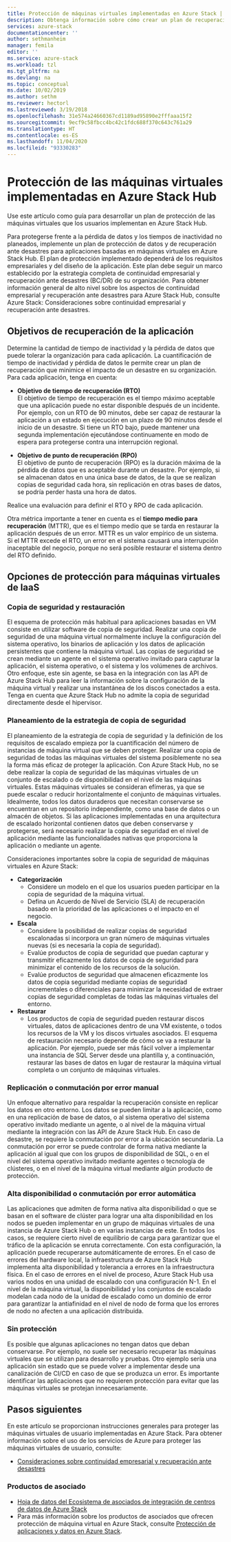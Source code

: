 ```yaml
---
title: Protección de máquinas virtuales implementadas en Azure Stack | Microsoft Docs
description: Obtenga información sobre cómo crear un plan de recuperación para proteger las VM implementadas en Azure Stack de la pérdida de datos y el tiempo de inactividad no planeado.
services: azure-stack
documentationcenter: ''
author: sethmanheim
manager: femila
editor: ''
ms.service: azure-stack
ms.workload: tzl
ms.tgt_pltfrm: na
ms.devlang: na
ms.topic: conceptual
ms.date: 10/02/2019
ms.author: sethm
ms.reviewer: hectorl
ms.lastreviewed: 3/19/2018
ms.openlocfilehash: 31e574a24660367cd1189ad95890e2fffaaa15f2
ms.sourcegitcommit: 9ecf9c58fbcc4bc42c1fdc688f370c643c761a29
ms.translationtype: HT
ms.contentlocale: es-ES
ms.lasthandoff: 11/04/2020
ms.locfileid: "93330283"
---
```

# <a name="protect-vms-deployed-on-azure-stack-hub"></a>Protección de las máquinas virtuales implementadas en Azure Stack Hub

Use este artículo como guía para desarrollar un plan de protección de las máquinas virtuales que los usuarios implementan en Azure Stack Hub.

Para protegerse frente a la pérdida de datos y los tiempos de inactividad no planeados, implemente un plan de protección de datos y de recuperación ante desastres para aplicaciones basadas en máquinas virtuales en Azure Stack Hub. El plan de protección implementado dependerá de los requisitos empresariales y del diseño de la aplicación. Este plan debe seguir un marco establecido por la estrategia completa de continuidad empresarial y recuperación ante desastres (BC/DR) de su organización. Para obtener información general de alto nivel sobre los aspectos de continuidad empresarial y recuperación ante desastres para Azure Stack Hub, consulte Azure Stack: Consideraciones sobre continuidad empresarial y recuperación ante desastres.

## <a name="application-recovery-objectives"></a>Objetivos de recuperación de la aplicación

Determine la cantidad de tiempo de inactividad y la pérdida de datos que puede tolerar la organización para cada aplicación. La cuantificación de tiempo de inactividad y pérdida de datos le permite crear un plan de recuperación que minimice el impacto de un desastre en su organización. Para cada aplicación, tenga en cuenta:

- **Objetivo de tiempo de recuperación (RTO)** \
    El objetivo de tiempo de recuperación es el tiempo máximo aceptable que una aplicación puede no estar disponible después de un incidente. Por ejemplo, con un RTO de 90 minutos, debe ser capaz de restaurar la aplicación a un estado en ejecución en un plazo de 90 minutos desde el inicio de un desastre. Si tiene un RTO bajo, puede mantener una segunda implementación ejecutándose continuamente en modo de espera para protegerse contra una interrupción regional.

- **Objetivo de punto de recuperación (RPO)** \
    El objetivo de punto de recuperación (RPO) es la duración máxima de la pérdida de datos que es aceptable durante un desastre. Por ejemplo, si se almacenan datos en una única base de datos, de la que se realizan copias de seguridad cada hora, sin replicación en otras bases de datos, se podría perder hasta una hora de datos.

Realice una evaluación para definir el RTO y RPO de cada aplicación.

Otra métrica importante a tener en cuenta es el **tiempo medio para recuperación** (MTTR), que es el tiempo medio que se tarda en restaurar la aplicación después de un error. MTTR es un valor empírico de un sistema. Si el MTTR excede el RTO, un error en el sistema causará una interrupción inaceptable del negocio, porque no será posible restaurar el sistema dentro del RTO definido.

## <a name="protection-options-for-iaas-vms"></a>Opciones de protección para máquinas virtuales de IaaS

### <a name="backup-restore"></a>Copia de seguridad y restauración

El esquema de protección más habitual para aplicaciones basadas en VM consiste en utilizar software de copia de seguridad. Realizar una copia de seguridad de una máquina virtual normalmente incluye la configuración del sistema operativo, los binarios de aplicación y los datos de aplicación persistentes que contiene la máquina virtual. Las copias de seguridad se crean mediante un agente en el sistema operativo invitado para capturar la aplicación, el sistema operativo, o el sistema y los volúmenes de archivos. Otro enfoque, este sin agente, se basa en la integración con las API de Azure Stack Hub para leer la información sobre la configuración de la máquina virtual y realizar una instantánea de los discos conectados a esta. Tenga en cuenta que Azure Stack Hub no admite la copia de seguridad directamente desde el hipervisor.

### <a name="planning-your-backup-strategy"></a>Planeamiento de la estrategia de copia de seguridad

El planeamiento de la estrategia de copia de seguridad y la definición de los requisitos de escalado empieza por la cuantificación del número de instancias de máquina virtual que se deben proteger. Realizar una copia de seguridad de todas las máquinas virtuales del sistema posiblemente no sea la forma más eficaz de proteger la aplicación. Con Azure Stack Hub, no se debe realizar la copia de seguridad de las máquinas virtuales de un conjunto de escalado o de disponibilidad en el nivel de las máquinas virtuales. Estas máquinas virtuales se consideran efímeras, ya que se puede escalar o reducir horizontalmente el conjunto de máquinas virtuales. Idealmente, todos los datos duraderos que necesitan conservarse se encuentran en un repositorio independiente, como una base de datos o un almacén de objetos. Si las aplicaciones implementadas en una arquitectura de escalado horizontal contienen datos que deben conservarse y protegerse, será necesario realizar la copia de seguridad en el nivel de aplicación mediante las funcionalidades nativas que proporciona la aplicación o mediante un agente.

Consideraciones importantes sobre la copia de seguridad de máquinas virtuales en Azure Stack:

- **Categorización**
  - Considere un modelo en el que los usuarios pueden participar en la copia de seguridad de la máquina virtual.
  - Defina un Acuerdo de Nivel de Servicio (SLA) de recuperación basado en la prioridad de las aplicaciones o el impacto en el negocio.
- **Escala**
  - Considere la posibilidad de realizar copias de seguridad escalonadas si incorpora un gran número de máquinas virtuales nuevas (si es necesaria la copia de seguridad).
  - Evalúe productos de copia de seguridad que puedan capturar y transmitir eficazmente los datos de copia de seguridad para minimizar el contenido de los recursos de la solución.
  - Evalúe productos de seguridad que almacenen eficazmente los datos de copia seguridad mediante copias de seguridad incrementales o diferenciales para minimizar la necesidad de extraer copias de seguridad completas de todas las máquinas virtuales del entorno.
- **Restaurar**
  - Los productos de copia de seguridad pueden restaurar discos virtuales, datos de aplicaciones dentro de una VM existente, o todos los recursos de la VM y los discos virtuales asociados. El esquema de restauración necesario depende de cómo se va a restaurar la aplicación. Por ejemplo, puede ser más fácil volver a implementar una instancia de SQL Server desde una plantilla y, a continuación, restaurar las bases de datos en lugar de restaurar la máquina virtual completa o un conjunto de máquinas virtuales.

### <a name="replicationmanual-failover"></a>Replicación o conmutación por error manual

Un enfoque alternativo para respaldar la recuperación consiste en replicar los datos en otro entorno. Los datos se pueden limitar a la aplicación, como en una replicación de base de datos, o al sistema operativo del sistema operativo invitado mediante un agente, o al nivel de la máquina virtual mediante la integración con las API de Azure Stack Hub. En caso de desastre, se requiere la conmutación por error a la ubicación secundaria. La conmutación por error se puede controlar de forma nativa mediante la aplicación al igual que con los grupos de disponibilidad de SQL, o en el nivel del sistema operativo invitado mediante agentes o tecnología de clústeres, o en el nivel de la máquina virtual mediante algún producto de protección.

### <a name="high-availabilityautomatic-failover"></a>Alta disponibilidad o conmutación por error automática

Las aplicaciones que admiten de forma nativa alta disponibilidad o que se basan en el software de clúster para lograr una alta disponibilidad en los nodos se pueden implementar en un grupo de máquinas virtuales de una instancia de Azure Stack Hub o en varias instancias de este. En todos los casos, se requiere cierto nivel de equilibrio de carga para garantizar que el tráfico de la aplicación se enruta correctamente. Con esta configuración, la aplicación puede recuperarse automáticamente de errores. En el caso de errores del hardware local, la infraestructura de Azure Stack Hub implementa alta disponibilidad y tolerancia a errores en la infraestructura física. En el caso de errores en el nivel de proceso, Azure Stack Hub usa varios nodos en una unidad de escalado con una configuración N-1. En el nivel de la máquina virtual, la disponibilidad y los conjuntos de escalado modelan cada nodo de la unidad de escalado como un dominio de error para garantizar la antiafinidad en el nivel de nodo de forma que los errores de nodo no afecten a una aplicación distribuida.

### <a name="no-protection"></a>Sin protección

Es posible que algunas aplicaciones no tengan datos que deban conservarse. Por ejemplo, no suele ser necesario recuperar las máquinas virtuales que se utilizan para desarrollo y pruebas. Otro ejemplo sería una aplicación sin estado que se puede volver a implementar desde una canalización de CI/CD en caso de que se produzca un error. Es importante identificar las aplicaciones que no requieren protección para evitar que las máquinas virtuales se protejan innecesariamente.

<!-- ## Recommended topologies

Important considerations for your Azure Stack deployment: -->

## <a name="next-steps"></a>Pasos siguientes

En este artículo se proporcionan instrucciones generales para proteger las máquinas virtuales de usuario implementadas en Azure Stack. Para obtener información sobre el uso de los servicios de Azure para proteger las máquinas virtuales de usuario, consulte:

- [Consideraciones sobre continuidad empresarial y recuperación ante desastres](https://aka.ms/azurestackbcdrconsiderationswp)

### <a name="partner-products"></a>Productos de asociado

- [Hoja de datos del Ecosistema de asociados de integración de centros de datos de Azure Stack](https://aka.ms/azurestackbcdrpartners)
- Para más información sobre los productos de asociados que ofrecen protección de máquina virtual en Azure Stack, consulte [Protección de aplicaciones y datos en Azure Stack](https://azure.microsoft.com/blog/protecting-applications-and-data-on-azure-stack/).
